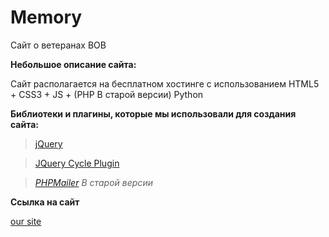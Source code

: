 # Memory

Сайт о ветеранах ВОВ

**Небольшое описание сайта:**

Сайт располагается на бесплатном хостинге c использованием HTML5 + CSS3 + JS + (PHP В старой версии) Python

**Библиотеки и плагины, которые мы использовали для создания сайта:**

> [jQuery](https://jquery.com)

> [JQuery Cycle Plugin](jquery.malsup.com›cycle)

> *[PHPMailer](https://github.com›PHPMailer›PHPMailer) В старой версии*

**Ссылка на сайт**

[our site](http://f0348620.xsph.ru/)

